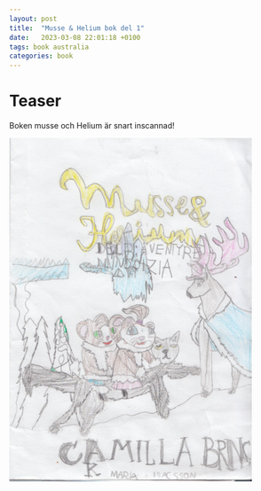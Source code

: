 ```yaml
---
layout: post
title:  "Musse & Helium bok del 1"
date:   2023-03-08 22:01:18 +0100
tags: book australia
categories: book
---
```

# Teaser
Boken musse och Helium är snart inscannad!

![musse helium](/assets/musse.helium.1.png)
